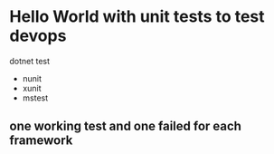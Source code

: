 # Hello World with unit tests to test devops

dotnet test
- nunit
- xunit
- mstest


## one working test and one failed for each framework
